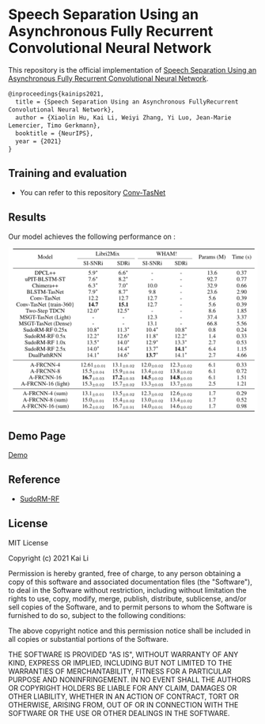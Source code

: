 <!--
 * @Author: Kai Li
 * @Date: 2021-10-06 10:37:19
 * @Email: lk21@mails.tsinghua.edu.cn
-->
# Speech Separation Using an Asynchronous Fully Recurrent Convolutional Neural Network

This repository is the official implementation of [Speech Separation Using an Asynchronous Fully Recurrent Convolutional Neural Network](https://cslikai.cn/project/AFRCNN). 

```
@inproceedings{kainips2021,
  title = {Speech Separation Using an Asynchronous FullyRecurrent Convolutional Neural Network},
  author = {Xiaolin Hu, Kai Li, Weiyi Zhang, Yi Luo, Jean-Marie Lemercier, Timo Gerkmann},
  booktitle = {NeurIPS},
  year = {2021}
}
```

## Training and evaluation

- You can refer to this repository [Conv-TasNet](https://github.com/JusperLee/Conv-TasNet)

## Results

Our model achieves the following performance on :

![](./results.png)

## Demo Page

[Demo](https://cslikai.cn/project/AFRCNN)

## Reference

- [SudoRM-RF](https://github.com/etzinis/sudo_rm_rf)

## License

MIT License

Copyright (c) 2021 Kai Li

Permission is hereby granted, free of charge, to any person obtaining a copy
of this software and associated documentation files (the "Software"), to deal
in the Software without restriction, including without limitation the rights
to use, copy, modify, merge, publish, distribute, sublicense, and/or sell
copies of the Software, and to permit persons to whom the Software is
furnished to do so, subject to the following conditions:

The above copyright notice and this permission notice shall be included in all
copies or substantial portions of the Software.

THE SOFTWARE IS PROVIDED "AS IS", WITHOUT WARRANTY OF ANY KIND, EXPRESS OR
IMPLIED, INCLUDING BUT NOT LIMITED TO THE WARRANTIES OF MERCHANTABILITY,
FITNESS FOR A PARTICULAR PURPOSE AND NONINFRINGEMENT. IN NO EVENT SHALL THE
AUTHORS OR COPYRIGHT HOLDERS BE LIABLE FOR ANY CLAIM, DAMAGES OR OTHER
LIABILITY, WHETHER IN AN ACTION OF CONTRACT, TORT OR OTHERWISE, ARISING FROM,
OUT OF OR IN CONNECTION WITH THE SOFTWARE OR THE USE OR OTHER DEALINGS IN THE
SOFTWARE.

